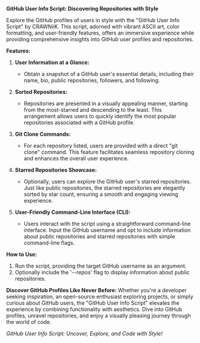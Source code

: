 **GitHub User Info Script: Discovering Repositories with Style**

Explore the GitHub profiles of users in style with the "GitHub User Info Script" by CRAWNiiK. This script, adorned with vibrant ASCII art, color formatting, and user-friendly features, offers an immersive experience while providing comprehensive insights into GitHub user profiles and repositories.

**Features:**

1. **User Information at a Glance:**
   - Obtain a snapshot of a GitHub user's essential details, including their name, bio, public repositories, followers, and following.

2. **Sorted Repositories:**
   - Repositories are presented in a visually appealing manner, starting from the most-starred and descending to the least. This arrangement allows users to quickly identify the most popular repositories associated with a GitHub profile.

3. **Git Clone Commands:**
   - For each repository listed, users are provided with a direct "git clone" command. This feature facilitates seamless repository cloning and enhances the overall user experience.

4. **Starred Repositories Showcase:**
   - Optionally, users can explore the GitHub user's starred repositories. Just like public repositories, the starred repositories are elegantly sorted by star count, ensuring a smooth and engaging viewing experience.

5. **User-Friendly Command-Line Interface (CLI):**
   - Users interact with the script using a straightforward command-line interface. Input the GitHub username and opt to include information about public repositories and starred repositories with simple command-line flags.

**How to Use:**
1. Run the script, providing the target GitHub username as an argument.
2. Optionally include the '--repos' flag to display information about public repositories.

**Discover GitHub Profiles Like Never Before:**
Whether you're a developer seeking inspiration, an open-source enthusiast exploring projects, or simply curious about GitHub users, the "GitHub User Info Script" elevates the experience by combining functionality with aesthetics. Dive into GitHub profiles, unravel repositories, and enjoy a visually pleasing journey through the world of code.

*GitHub User Info Script: Uncover, Explore, and Code with Style!*
